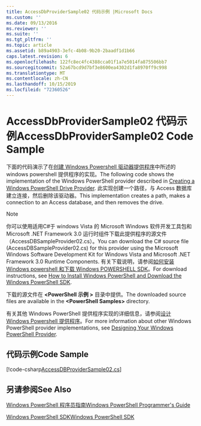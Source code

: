 ```yaml
---
title: AccessDbProviderSample02 代码示例 |Microsoft Docs
ms.custom: ''
ms.date: 09/13/2016
ms.reviewer: ''
ms.suite: ''
ms.tgt_pltfrm: ''
ms.topic: article
ms.assetid: b89a4903-3efc-4b08-9b20-2baadf1d1b66
caps.latest.revision: 6
ms.openlocfilehash: 122fc8ec4fc4388cca01f1a7e5014fa875506bb7
ms.sourcegitcommit: 52a67bcd9d7bf3e8600ea4302d1fa8970ff9c998
ms.translationtype: MT
ms.contentlocale: zh-CN
ms.lasthandoff: 10/15/2019
ms.locfileid: "72360526"
---
```

# <a name="accessdbprovidersample02-code-sample"></a><span data-ttu-id="00542-102">AccessDbProviderSample02 代码示例</span><span class="sxs-lookup"><span data-stu-id="00542-102">AccessDbProviderSample02 Code Sample</span></span>

<span data-ttu-id="00542-103">下面的代码演示了在[创建 Windows Powershell 驱动器提供程序](./creating-a-windows-powershell-drive-provider.md)中所述的 windows powershell 提供程序的实现。</span><span class="sxs-lookup"><span data-stu-id="00542-103">The following code shows the implementation of the Windows PowerShell provider described in [Creating a Windows PowerShell Drive Provider](./creating-a-windows-powershell-drive-provider.md).</span></span> <span data-ttu-id="00542-104">此实现创建一个路径，与 Access 数据库建立连接，然后删除该驱动器。</span><span class="sxs-lookup"><span data-stu-id="00542-104">This implementation creates a path, makes a connection to an Access database, and then removes the drive.</span></span>

> [!NOTE]
> <span data-ttu-id="00542-105">你可以使用适用C#于 windows Vista 的 Microsoft Windows 软件开发工具包和 Microsoft .NET Framework 3.0 运行时组件下载此提供程序的源文件（AccessDBSampleProvider02.cs）。</span><span class="sxs-lookup"><span data-stu-id="00542-105">You can download the C# source file (AccessDBSampleProvider02.cs) for this provider using the Microsoft Windows Software Development Kit for Windows Vista and Microsoft .NET Framework 3.0 Runtime Components.</span></span> <span data-ttu-id="00542-106">有关下载说明，请参阅[如何安装 Windows powershell 和下载 Windows POWERSHELL SDK](/powershell/developer/installing-the-windows-powershell-sdk)。</span><span class="sxs-lookup"><span data-stu-id="00542-106">For download instructions, see [How to Install Windows PowerShell and Download the Windows PowerShell SDK](/powershell/developer/installing-the-windows-powershell-sdk).</span></span>
>
> <span data-ttu-id="00542-107">下载的源文件在 **\<PowerShell 示例 >** 目录中提供。</span><span class="sxs-lookup"><span data-stu-id="00542-107">The downloaded source files are available in the **\<PowerShell Samples>** directory.</span></span>
>
> <span data-ttu-id="00542-108">有关其他 Windows PowerShell 提供程序实现的详细信息，请参阅[设计 Windows Powershell 提供程序](./designing-your-windows-powershell-provider.md)。</span><span class="sxs-lookup"><span data-stu-id="00542-108">For more information about other Windows PowerShell provider implementations, see [Designing Your Windows PowerShell Provider](./designing-your-windows-powershell-provider.md).</span></span>

## <a name="code-sample"></a><span data-ttu-id="00542-109">代码示例</span><span class="sxs-lookup"><span data-stu-id="00542-109">Code Sample</span></span>

[!code-csharp[AccessDBProviderSample02.cs](../../../../powershell-sdk-samples/SDK-2.0/csharp/AccessDBProviderSample02/AccessDBProviderSample02.cs#L11-L154 "AccessDBProviderSample02.cs")]


## <a name="see-also"></a><span data-ttu-id="00542-110">另请参阅</span><span class="sxs-lookup"><span data-stu-id="00542-110">See Also</span></span>

[<span data-ttu-id="00542-111">Windows PowerShell 程序员指南</span><span class="sxs-lookup"><span data-stu-id="00542-111">Windows PowerShell Programmer's Guide</span></span>](./windows-powershell-programmer-s-guide.md)

[<span data-ttu-id="00542-112">Windows PowerShell SDK</span><span class="sxs-lookup"><span data-stu-id="00542-112">Windows PowerShell SDK</span></span>](../windows-powershell-reference.md)
